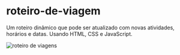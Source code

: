 # roteiro-de-viagem
Um roteiro dinâmico que pode ser atualizado com novas atividades, horários e datas. Usando HTML, CSS e JavaScript.

![roteiro de viagens](https://github.com/user-attachments/assets/9b10e91f-f497-445e-b7e8-7846547e17d1)
